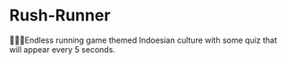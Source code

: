 # Rush-Runner
🏃🏻‍♂️Endless running game themed Indoesian culture with some quiz that will appear every 5 seconds.
